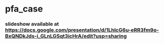 # pfa_case

### slideshow available at https://docs.google.com/presentation/d/1LhlcG6u-eRR3fm9o-BxQNDkJds-i_GLnLGSqt3icHrA/edit?usp=sharing 
